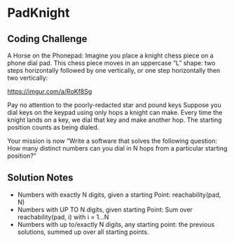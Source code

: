 # PadKnight
## Coding Challenge

A Horse on the Phonepad:
Imagine you place a knight chess piece on a phone dial pad. This chess piece moves in an uppercase “L” shape: two steps horizontally followed by one vertically, or one step horizontally then two vertically: 

https://imgur.com/a/RoKf8Sg 

Pay no attention to the poorly-redacted star and pound keys
Suppose you dial keys on the keypad using only hops a knight can make. Every time the knight lands on a key, we dial that key and make another hop. The starting position counts as being dialed.

Your mission is now “Write a software that solves the following question:
How many distinct numbers can you dial in N hops from a particular starting position?”

## Solution Notes
* Numbers with exactly N digits, given a starting Point: reachability(pad, N)
* Numbers with UP TO N digits, given starting Point: Sum over reachability(pad, i) with i = 1...N
* Numbers with up to/exactly N digits, any starting point: the previous solutions, summed up over all starting points.
